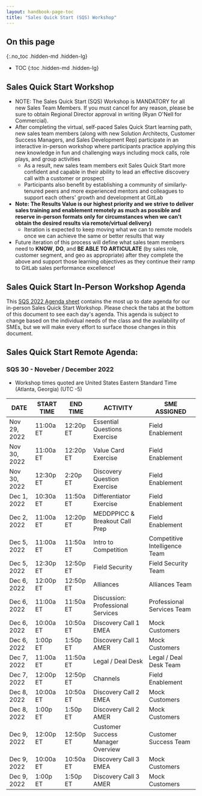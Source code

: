 ```yaml
---
layout: handbook-page-toc
title: "Sales Quick Start (SQS) Workshop"
---
```


## On this page
{:.no_toc .hidden-md .hidden-lg}

- TOC
{:toc .hidden-md .hidden-lg}

## Sales Quick Start Workshop
*  NOTE: The Sales Quick Start (SQS) Workshop is MANDATORY for all new Sales Team Members. If you must cancel for any reason, please be sure to obtain Regional Director approval in writing (Ryan O'Nell for Commercial).
*  After completing the virtual, self-paced Sales Quick Start learning path, new sales team members (along with new Solution Architects, Customer Success Managers, and Sales Development Rep) participate in an interactive in-person workshop where participants practice applying this new knowledge in fun and challenging ways including mock calls, role plays, and group activities
   - As a result, new sales team members exit Sales Quick Start more confident and capable in their ability to lead an effective discovery call with a customer or prospect
   - Participants also benefit by establishing a community of similarly-tenured peers and more experienced mentors and colleagues to support each others' growth and development at GitLab
*  **Note: The Results Value is our highest priority and we strive to deliver sales training and enablement remotely as much as possible and reserve in-person formats only for circumstances when we can't obtain the desired results via remote/virtual delivery)**
   - Iteration is expected to keep moving what we can to remote models once we can achieve the same or better results that way
*  Future iteration of this process will define what sales team members need to **KNOW**, **DO**, and **BE ABLE TO ARTICULATE** (by sales role, customer segment, and geo as appropriate) after they complete the above and support those learning objectives as they continue their ramp to GitLab sales performance excellence!

## Sales Quick Start In-Person Workshop Agenda

This [SQS 2022 Agenda sheet](https://docs.google.com/spreadsheets/d/1f64fZCKbrz7JEydEIkUeGZ16nQuLxNgD6RXEM2zEgws/edit?usp=sharing) contains the most up to date agenda for our in-person Sales Quick Start Workshop. Please check the tabs at the bottom of this document to see each day's agenda. This agenda is subject to change based on the individual needs of the class and the availability of SMEs, but we will make every effort to surface those changes in this document.


## Sales Quick Start Remote Agenda:


### SQS 30 - Noveber / December 2022

* Workshop times quoted are United States Eastern Standard Time (Atlanta, Georgia) (UTC -5)

| DATE | START TIME | END TIME | ACTIVITY | SME ASSIGNED |
| ------ | ------ | ------ | ------ | ------ |
| Nov 29, 2022 | 11:00a ET | 12:20p ET | Essential Questions Exercise | Field Enablement  |
| Nov 30, 2022 | 11:00a ET | 12:20p ET | Value Card Exercise | Field Enablement  |
| Nov 30, 2022 | 12:30p ET | 2:20p ET | Discovery Question Exercise | Field Enablement  |
| Dec 1, 2022 | 10:30a ET | 11:50a ET | Differentiator Exercise | Field Enablement  |
| Dec 2, 2022 | 11:00a ET | 12:20p ET | MEDDPPICC & Breakout Call Prep | Field Enablement  |
| Dec 5, 2022 | 11:00a ET | 11:50a ET | Intro to Competition |  Competitive Intelligence Team  |
| Dec 5, 2022 | 12:30p ET | 12:50p ET | Field Security | Field Security Team   |
| Dec 6, 2022 | 12:00p ET | 12:50p ET | Alliances | Alliances Team   |
| Dec 6, 2022 | 11:00a ET | 11:50a ET  | Discussion: Professional Services | Professional Services Team |
| Dec 6, 2022 | 10:00a ET | 10:50a ET | Discovery Call 1 EMEA|  Mock Customers  |
| Dec 6, 2022 | 1:00p ET | 1:50p ET | Discovery Call 1 AMER | Mock Customers  |
| Dec 7, 2022 | 11:00a ET | 11:50a ET  | Legal / Deal Desk |  Legal / Deal Desk Team  |
| Dec 7, 2022 | 12:00p ET | 12:50p ET | Channels | Field Enablement   |
| Dec 8, 2022 | 10:00a ET | 10:50a ET | Discovery Call 2 EMEA |  Mock Customers |
| Dec 8, 2022 | 1:00p ET | 1:50p ET | Discovery Call 2 AMER |  Mock Customers |
| Dec 9, 2022 | 12:00p ET | 12:50p ET | Customer Success Manager Overview |  Customer Success Team  |
| Dec 9, 2022 | 10:00a ET | 10:50a ET | Discovery Call 3 EMEA |  Mock Customers |
| Dec 9, 2022 | 1:00p ET | 1:50p ET | Discovery Call 3 AMER |  Mock Customers |



